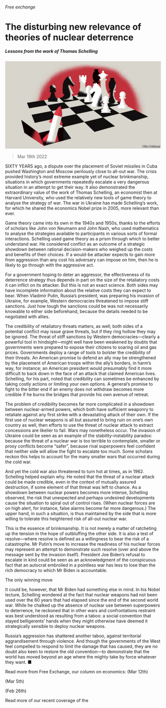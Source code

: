 ###### Free exchange

# The disturbing new relevance of theories of nuclear deterrence 

##### Lessons from the work of Thomas Schelling 

![image](images/20220319_FND000_0.jpg) 

> Mar 19th 2022 

SIXTY YEARS ago, a dispute over the placement of Soviet missiles in Cuba pushed Washington and Moscow perilously close to all-out war. The crisis provided history’s most extreme example yet of nuclear brinkmanship, situations in which governments repeatedly escalate a very dangerous situation in an attempt to get their way. It also demonstrated the extraordinary value of the work of Thomas Schelling, an economist then at Harvard University, who used the relatively new tools of game theory to analyse the strategy of war. The war in Ukraine has made Schelling’s work, for which he shared the economics Nobel prize in 2005, more relevant than ever.

Game theory came into its own in the 1940s and 1950s, thanks to the efforts of scholars like John von Neumann and John Nash, who used mathematics to analyse the strategies available to participants in various sorts of formal interactions. Schelling used game theory as a prism through which to better understand war. He considered conflict as an outcome of a strategic showdown between rational decision-makers who weighed up the costs and benefits of their choices. If a would-be attacker expects to gain more from aggression than any cost his adversary can impose on him, then he is likely to go through with the aggressive act.


For a government hoping to deter an aggressor, the effectiveness of its deterrence strategy thus depends in part on the size of the retaliatory costs it can inflict on its attacker. But this is not an exact science. Both sides may have incomplete information about the relative costs they can expect to bear. When Vladimir Putin, Russia’s president, was preparing his invasion of Ukraine, for example, Western democracies threatened to impose stiff sanctions. Just how tough the sanctions could be was not necessarily knowable to either side beforehand, because the details needed to be negotiated with allies.

The credibility of retaliatory threats matters, as well; both sides of a potential conflict may issue grave threats, but if they ring hollow they may be ignored. The threat of stiff sanctions by Western democracies—clearly a powerful tool in hindsight—might well have been weakened by doubts that governments were prepared to expose their citizens to soaring oil and gas prices. Governments deploy a range of tools to bolster the credibility of their threats. An American promise to defend an ally may be strengthened by the placement of American troops within the ally’s borders, in harm’s way, for instance; an American president would presumably find it more difficult to back down in the face of an attack that claimed American lives. Schelling, for his part, noted that credibility can sometimes be enhanced by taking costly actions or limiting your own options. A general’s promise to fight to the bitter end if an enemy does not withdraw becomes more credible if he burns the bridges that provide his own avenue of retreat.

The problem of credibility becomes far more complicated in a showdown between nuclear-armed powers, which both have sufficient weaponry to retaliate against any first strike with a devastating attack of their own. If the first use of nuclear weapons is all but assured to bring ruin on one’s own country as well, then efforts to use the threat of nuclear attack to extract concessions are likelier to fail. Wars may nonetheless occur. The invasion of Ukraine could be seen as an example of the stability-instability paradox: because the threat of a nuclear war is too terrible to contemplate, smaller or proxy conflicts become “safer”, because rival superpowers feel confident that neither side will allow the fight to escalate too much. Some scholars reckon this helps to account for the many smaller wars that occurred during the cold war.

And yet the cold war also threatened to turn hot at times, as in 1962. Schelling helped explain why. He noted that the threat of a nuclear attack could be made credible, even in the context of mutually assured destruction, if some element of that threat was left to chance. As a showdown between nuclear powers becomes more intense, Schelling observed, the risk that unexpected and perhaps undesired developments cause the situation to spiral out of control rises. (When nuclear forces are on high alert, for instance, false alarms become far more dangerous.) The upper hand, in such a situation, is thus maintained by the side that is more willing to tolerate this heightened risk of all-out nuclear war.

This is the essence of brinkmanship. It is not merely a matter of ratcheting up the tension in the hope of outbluffing the other side. It is also a test of resolve—where resolve is defined as a willingness to bear the risk of a catastrophe. Mr Putin’s move to increase the readiness of his nuclear forces may represent an attempt to demonstrate such resolve (over and above the message sent by the invasion itself). President Joe Biden’s refusal to escalate in kind could be seen as an acknowledgment of the conspicuous fact that an autocrat embroiled in a pointless war has less to lose than the rich democracy to which Mr Biden is accountable.

The only winning move

It could be, however, that Mr Biden had something else in mind. In his Nobel lecture, Schelling wondered at the fact that nuclear weapons had not been used over the 60 years that had elapsed since the end of the second world war. While he chalked up the absence of nuclear use between superpowers to deterrence, he reckoned that in other wars and confrontations restraint was best understood as resulting from a taboo: a social convention that stayed belligerents’ hands when they might otherwise have deemed it strategically sensible to deploy nuclear weapons.

Russia’s aggression has shattered another taboo, against territorial aggrandisement through violence. And though the governments of the West feel compelled to respond to limit the damage that has caused, they are no doubt also keen to restore the old convention—to demonstrate that the world has moved beyond an age where the mighty take by force whatever they want. ■

Read more from Free Exchange, our column on economics: (Mar 12th)

 (Mar 5th)

 (Feb 26th)


Read more of our recent coverage of the 

